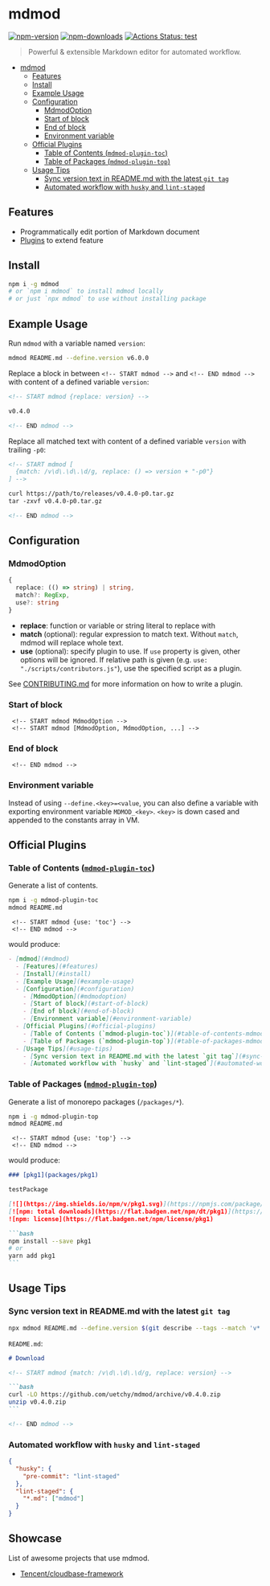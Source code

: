# mdmod

[![npm-version]][npm-url]
[![npm-downloads]][npm-url]
[![Actions Status: test](https://github.com/uetchy/mdmod/workflows/test/badge.svg)](https://github.com/uetchy/mdmod/actions?query=test)

[npm-version]: https://badgen.net/npm/v/mdmod
[npm-downloads]: https://badgen.net/npm/dt/mdmod
[npm-url]: https://npmjs.org/package/mdmod

> Powerful & extensible Markdown editor for automated workflow.

<!-- START mdmod {use: 'toc'} -->

- [mdmod](#mdmod)
  - [Features](#features)
  - [Install](#install)
  - [Example Usage](#example-usage)
  - [Configuration](#configuration)
    - [MdmodOption](#mdmodoption)
    - [Start of block](#start-of-block)
    - [End of block](#end-of-block)
    - [Environment variable](#environment-variable)
  - [Official Plugins](#official-plugins)
    - [Table of Contents (`mdmod-plugin-toc`)](#table-of-contents-mdmod-plugin-toc)
    - [Table of Packages (`mdmod-plugin-top`)](#table-of-packages-mdmod-plugin-top)
  - [Usage Tips](#usage-tips)
    - [Sync version text in README.md with the latest `git tag`](#sync-version-text-in-readmemd-with-the-latest-git-tag)
    - [Automated workflow with `husky` and `lint-staged`](#automated-workflow-with-husky-and-lint-staged)

<!-- END mdmod -->

## Features

- Programmatically edit portion of Markdown document
- [Plugins](#official-plugins) to extend feature

## Install

```bash
npm i -g mdmod
# or `npm i mdmod` to install mdmod locally
# or just `npx mdmod` to use without installing package
```

## Example Usage

Run `mdmod` with a variable named `version`:

```bash
mdmod README.md --define.version v6.0.0
```

Replace a block in between `<!-- START mdmod -->` and `<!-- END mdmod -->` with content of a defined variable `version`:

```md
<!-- START mdmod {replace: version} -->

v0.4.0

<!-- END mdmod -->
```

Replace all matched text with content of a defined variable `version` with trailing `-p0`:

```md
<!-- START mdmod [
  {match: /v\d\.\d\.\d/g, replace: () => version + "-p0"}
] -->

curl https://path/to/releases/v0.4.0-p0.tar.gz
tar -zxvf v0.4.0-p0.tar.gz

<!-- END mdmod -->
```

## Configuration

### MdmodOption

```ts
{
  replace: (() => string) | string,
  match?: RegExp,
  use?: string
}
```

- **replace**: function or variable or string literal to replace with
- **match** (optional): regular expression to match text. Without `match`, mdmod will replace whole text.
- **use** (optional): specify plugin to use. If `use` property is given, other options will be ignored. If relative path is given (e.g. `use: "./scripts/contributors.js"`), use the specified script as a plugin.

See [CONTRIBUTING.md](CONTRIBUTING.md) for more information on how to write a plugin.

### Start of block

```
 <!-- START mdmod MdmodOption -->
 <!-- START mdmod [MdmodOption, MdmodOption, ...] -->
```

### End of block

```
 <!-- END mdmod -->
```

### Environment variable

Instead of using `--define.<key>=<value`, you can also define a variable with exporting environment variable `MDMOD_<key>`. `<key>` is down cased and appended to the constants array in VM.

## Official Plugins

### Table of Contents ([`mdmod-plugin-toc`](https://github.com/uetchy/mdmod-plugin-toc))

Generate a list of contents.

```bash
npm i -g mdmod-plugin-toc
mdmod README.md
```

```
 <!-- START mdmod {use: 'toc'} -->
 <!-- END mdmod -->
```

would produce:

```md
- [mdmod](#mdmod)
  - [Features](#features)
  - [Install](#install)
  - [Example Usage](#example-usage)
  - [Configuration](#configuration)
    - [MdmodOption](#mdmodoption)
    - [Start of block](#start-of-block)
    - [End of block](#end-of-block)
    - [Environment variable](#environment-variable)
  - [Official Plugins](#official-plugins)
    - [Table of Contents (`mdmod-plugin-toc`)](#table-of-contents-mdmod-plugin-toc)
    - [Table of Packages (`mdmod-plugin-top`)](#table-of-packages-mdmod-plugin-top)
  - [Usage Tips](#usage-tips)
    - [Sync version text in README.md with the latest `git tag`](#sync-version-text-in-readmemd-with-the-latest-git-tag)
    - [Automated workflow with `husky` and `lint-staged`](#automated-workflow-with-husky-and-lint-staged)
```

### Table of Packages ([`mdmod-plugin-top`](https://github.com/uetchy/mdmod-plugin-top))

Generate a list of monorepo packages (`/packages/*`).

```bash
npm i -g mdmod-plugin-top
mdmod README.md
```

```
 <!-- START mdmod {use: 'top'} -->
 <!-- END mdmod -->
```

would produce:

````md
### [pkg1](packages/pkg1)

testPackage

[![](https://img.shields.io/npm/v/pkg1.svg)](https://npmjs.com/package/pkg1)
[![npm: total downloads](https://flat.badgen.net/npm/dt/pkg1)](https://npmjs.com/package/pkg1)
![npm: license](https://flat.badgen.net/npm/license/pkg1)

```bash
npm install --save pkg1
# or
yarn add pkg1
```
````

## Usage Tips

### Sync version text in README.md with the latest `git tag`

```bash
npx mdmod README.md --define.version $(git describe --tags --match 'v*' --abbrev=0)
```

`README.md`:

````md
# Download

<!-- START mdmod {match: /v\d\.\d\.\d/g, replace: version} -->

```bash
curl -LO https://github.com/uetchy/mdmod/archive/v0.4.0.zip
unzip v0.4.0.zip
```

<!-- END mdmod -->
````

### Automated workflow with `husky` and `lint-staged`

```json
{
  "husky": {
    "pre-commit": "lint-staged"
  },
  "lint-staged": {
    "*.md": ["mdmod"]
  }
}
```

## Showcase

List of awesome projects that use mdmod.

- [Tencent/cloudbase-framework](https://github.com/Tencent/cloudbase-framework)
